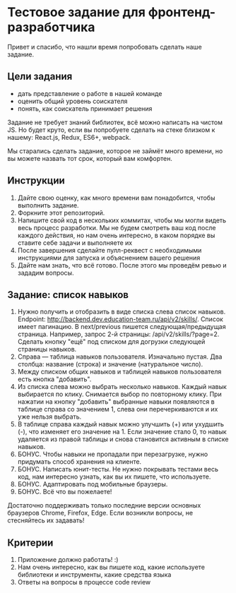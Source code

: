 # Тестовое задание для фронтенд-разработчика

Привет и спасибо, что нашли время попробовать сделать наше задание.

## Цели задания
- дать представление о работе в нашей команде
- оценить общий уровень соискателя
- понять, как соискатель принимает решения

Задание не требует знаний библиотек, всё можно написать на чистом JS. Но будет круто, если вы попробуете сделать на стеке близком к нашему: React.js, Redux, ES6+, webpack.

Мы старались сделать задание, которое не займёт много времени, но вы можете назвать тот срок, который вам комфортен. 

## Инструкции

1. Дайте свою оценку, как много времени вам понадобится, чтобы выполнить задание.
2. Форкните этот репозиторий.
3. Напишите свой код в нескольких коммитах, чтобы мы могли видеть весь процесс разработки. Мы не будем смотреть ваш код после каждого действия, но нам очень интересно, в каком порядке вы ставите себе задачи и выполняете их
4. После завершения сделайте пулл-реквест с необходимыми инструкциями для запуска и объяснением вашего решения
5. Дайте нам знать, что всё готово. После этого мы проведём ревью и зададим вопросы.

## Задание: список навыков

1. Нужно получить и отобразить в виде списка слева список навыков. Endpoint: http://backend.dev.education-team.ru/api/v2/skills/. Список имеет пагинацию. В next/previous пишется следующая/предыдущая страница. Например, запрос 2-й страницы: /api/v2/skills/?page=2. Сделать кнопку "ещё" под списком для догрузки следующей страницы навыков.
2. Справа — таблица навыков пользователя. Изначально пустая. Два столбца: название (строка) и значение (натуральное число).
3. Между списком общих навыков и таблицей навыков пользователя есть кнопка "добавить".
4. Из списка слева можно выбрать несколько навыков. Каждый навык выбирается по клику. Снимается выбор по повторному клику. При нажатии на кнопку "добавить" выбранные навыки появляются в таблице справа со значением 1, слева они перечеркиваются и их уже нельзя выбрать.
5. В таблице справа каждый навык можно улучшить (+) или ухудшить (-), что изменяет его значение на 1. Если значение стало 0, то навык удаляется из правой таблицы и снова становится активным в списке навыков.
6. БОНУС. Чтобы навыки не пропадали при перезагрузке, нужно придумать способ хранения на клиенте.
7. БОНУС. Написать юнит-тесты. Не нужно покрывать тестами весь код, нам интересно узнать, как вы их пишете, что используете.
8. БОНУС. Адаптировать под мобильные браузеры.
9. БОНУС. Всё что вы пожелаете!

Достаточно поддерживать только последние версии основных браузеров Chrome, Firefox, Edge.
Если возникли вопросы, не стесняйтесь их задавать!

## Критерии

1. Приложение должно работать! :)
2. Нам очень интересно, как вы пишете код, какие используете библиотеки и инструменты, какие средства языка
3. Ответы на вопросы в процессе code review
